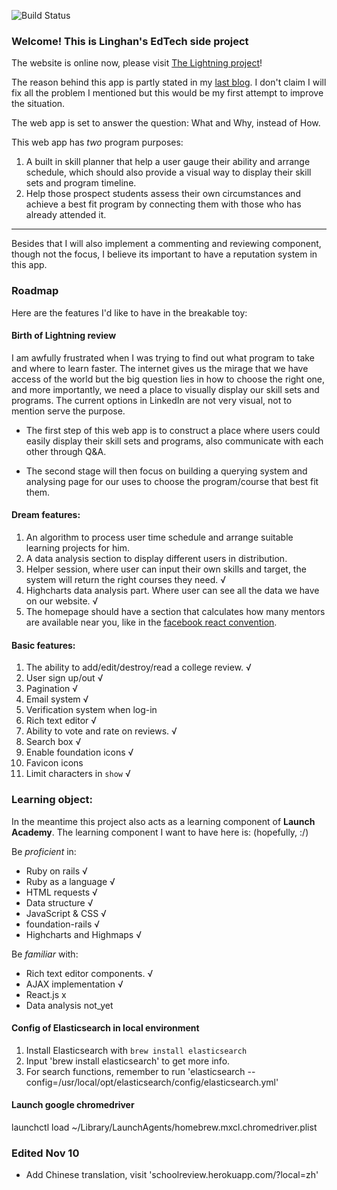 ![Build Status](https://codeship.com/projects/65bf3820-42b3-0133-38f3-1eb5f82d52fc/status?branch=master)

### Welcome! This is Linghan's EdTech side project

The website is online now, please visit [The Lightning project](http://schoolreview.herokuapp.com/)!

The reason behind this app is partly stated in my [last blog](http://www.linghanxing.com/blog-1/2015/9/25/what-do-i-want-to-do-if-im-provided-with-unlimited-moneyresources). I don't claim I will fix all the problem I mentioned but this would be my first attempt to improve the situation.

The web app is set to answer the question: What and Why, instead of How.

This web app has _two_ program purposes:
1. A built in skill planner that help a user gauge their ability and arrange schedule, which should also provide a visual way to display their skill sets and program timeline.
2. Help those prospect students assess their own circumstances and achieve a best fit program by connecting them with those who has already attended it.

---
Besides that I will also implement a commenting and reviewing component, though not the focus, I believe its important to have a reputation system in this app.

### Roadmap
Here are the features I'd like to have in the breakable toy:

#### Birth of Lightning review

I am awfully frustrated when I was trying to find out what program to take and where to learn faster. The internet gives us the mirage that we have access of the world but the big question lies in how to choose the right one, and more importantly, we need a place to visually display our skill sets and programs. The current options in LinkedIn are not very visual, not to mention serve the purpose.

* The first step of this web app is to construct a place where users could easily display their skill sets and programs, also communicate with each other through Q&A.

* The second stage will then focus on building a querying system and analysing page for our uses to choose the program/course that best fit them.

#### Dream features:
1. An algorithm to process user time schedule and arrange suitable learning projects for him.
2. A data analysis section to display different users in distribution.
3. Helper session, where user can input their own skills and target, the system will return the right courses they need. √
4. Highcharts data analysis part. Where user can see all the data we have on our website. √
5. The homepage should have a section that calculates how many mentors are available near you, like in the [facebook react convention](https://www.youtube.com/watch?list=PLb0IAmt7-GS1cbw4qonlQztYV1TAW0sCr&v=KVZ-P-ZI6W4).

#### Basic features:
1. The ability to add/edit/destroy/read a college review. √
2. User sign up/out √
3. Pagination √
4. Email system √
5. Verification system when log-in
6. Rich text editor √
7. Ability to vote and rate on reviews. √
8. Search box √
9. Enable foundation icons √
10. Favicon icons
11. Limit characters in `show` √

### Learning object:
In the meantime this project also acts as a learning component of __Launch Academy__. The learning component I want to have here is: (hopefully, :/)

Be _proficient_ in:
  * Ruby on rails √
  * Ruby as a language √
  * HTML requests √
  * Data structure √
  * JavaScript & CSS √
  * foundation-rails √
  * Highcharts and Highmaps √

Be _familiar_ with:
  * Rich text editor components. √
  * AJAX implementation √
  * React.js x
  * Data analysis not_yet

#### Config of Elasticsearch in local environment

1. Install Elasticsearch with `brew install elasticsearch`
2. Input 'brew install elasticsearch' to get more info.
3. For search functions, remember to run 'elasticsearch --config=/usr/local/opt/elasticsearch/config/elasticsearch.yml'

#### Launch google chromedriver
launchctl load ~/Library/LaunchAgents/homebrew.mxcl.chromedriver.plist

### Edited Nov 10
* Add Chinese translation, visit 'schoolreview.herokuapp.com/?local=zh'
